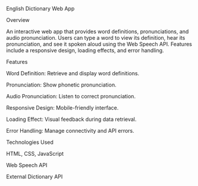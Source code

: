 English Dictionary Web App

Overview

An interactive web app that provides word definitions, pronunciations, and audio pronunciation. Users can type a word to view its definition, hear its pronunciation, and see it spoken aloud using the Web Speech API. Features include a responsive design, loading effects, and error handling.



Features

Word Definition: Retrieve and display word definitions.

Pronunciation: Show phonetic pronunciation.

Audio Pronunciation: Listen to correct pronunciation.

Responsive Design: Mobile-friendly interface.

Loading Effect: Visual feedback during data retrieval.

Error Handling: Manage connectivity and API errors.



Technologies Used

HTML, CSS, JavaScript

Web Speech API

External Dictionary API
